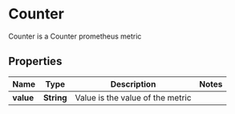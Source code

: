 

# Counter

Counter is a Counter prometheus metric
## Properties

Name | Type | Description | Notes
------------ | ------------- | ------------- | -------------
**value** | **String** | Value is the value of the metric | 



